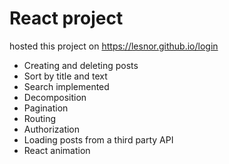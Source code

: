 # React project
 hosted this project on https://lesnor.github.io/login
  * Creating and deleting posts
  * Sort by title and text
  * Search implemented
  * Decomposition
  * Pagination
  * Routing
  * Authorization
  * Loading posts from a third party API
  * React animation

